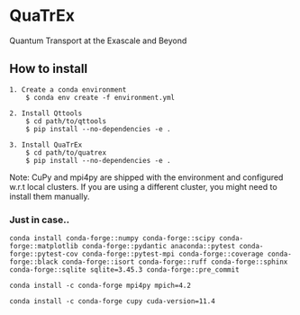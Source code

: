 # QuaTrEx
Quantum Transport at the Exascale and Beyond

## How to install
```
1. Create a conda environment
    $ conda env create -f environment.yml

2. Install Qttools
    $ cd path/to/qttools
    $ pip install --no-dependencies -e .

3. Install QuaTrEx
    $ cd path/to/quatrex
    $ pip install --no-dependencies -e .
```

Note: CuPy and mpi4py are shipped with the environment and configured w.r.t local clusters. If you are using a different cluster, you might need to install them manually.


### Just in case..
```
conda install conda-forge::numpy conda-forge::scipy conda-forge::matplotlib conda-forge::pydantic anaconda::pytest conda-forge::pytest-cov conda-forge::pytest-mpi conda-forge::coverage conda-forge::black conda-forge::isort conda-forge::ruff conda-forge::sphinx conda-forge::sqlite sqlite=3.45.3 conda-forge::pre_commit

conda install -c conda-forge mpi4py mpich=4.2

conda install -c conda-forge cupy cuda-version=11.4
```